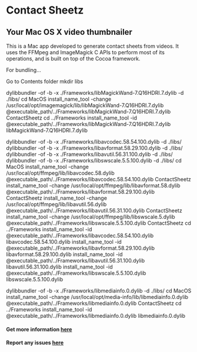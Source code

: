 # Contact Sheetz
## Your Mac OS X video thumbnailer

This is a Mac app developed to generate contact sheets from videos. It uses the FFMpeg and ImageMagick C APIs to perform most of its operations, and is built on top of the Cocoa framework.

For bundling...

Go to Contents folder
mkdir libs

<!-- First fix MagickWand -->
dylibbundler -of -b -x ./Frameworks/libMagickWand-7.Q16HDRI.7.dylib -d ./libs/
cd MacOS
install_name_tool -change /usr/local/opt/imagemagick/lib/libMagickWand-7.Q16HDRI.7.dylib @executable_path/../Frameworks/libMagickWand-7.Q16HDRI.7.dylib ContactSheetz
cd ../Frameworks
install_name_tool -id @executable_path/../Frameworks/libMagickWand-7.Q16HDRI.7.dylib libMagickWand-7.Q16HDRI.7.dylib

<!-- Now fix ffmpeg libs -->
dylibbundler -of -b -x ./Frameworks/libavcodec.58.54.100.dylib -d ./libs/
dylibbundler -of -b -x ./Frameworks/libavformat.58.29.100.dylib -d ./libs/
dylibbundler -of -b -x ./Frameworks/libavutil.56.31.100.dylib -d ./libs/
dylibbundler -of -b -x ./Frameworks/libswscale.5.5.100.dylib -d ./libs/
cd MacOS
install_name_tool -change /usr/local/opt/ffmpeg/lib/libavcodec.58.dylib @executable_path/../Frameworks/libavcodec.58.54.100.dylib ContactSheetz
install_name_tool -change /usr/local/opt/ffmpeg/lib/libavformat.58.dylib @executable_path/../Frameworks/libavformat.58.29.100.dylib ContactSheetz
install_name_tool -change /usr/local/opt/ffmpeg/lib/libavutil.56.dylib @executable_path/../Frameworks/libavutil.56.31.100.dylib ContactSheetz
install_name_tool -change /usr/local/opt/ffmpeg/lib/libswscale.5.dylib @executable_path/../Frameworks/libswscale.5.5.100.dylib ContactSheetz
cd ../Frameworks
install_name_tool -id @executable_path/../Frameworks/libavcodec.58.54.100.dylib libavcodec.58.54.100.dylib
install_name_tool -id @executable_path/../Frameworks/libavformat.58.29.100.dylib libavformat.58.29.100.dylib
install_name_tool -id @executable_path/../Frameworks/libavutil.56.31.100.dylib libavutil.56.31.100.dylib
install_name_tool -id @executable_path/../Frameworks/libswscale.5.5.100.dylib libswscale.5.5.100.dylib

<!-- Finally fix MediaInfo lib -->
dylibbundler -of -b -x ./Frameworks/libmediainfo.0.dylib -d ./libs/
cd MacOS
install_name_tool -change /usr/local/opt/media-info/lib/libmediainfo.0.dylib @executable_path/../Frameworks/libmediainfo.0.dylib ContactSheetz
cd ../Frameworks
install_name_tool -id @executable_path/../Frameworks/libmediainfo.0.dylib libmediainfo.0.dylib

<!-- dylibbundler -od -b -x ./ContactSheetz.app/Contents/MacOS/ContactSheetz -d ./ContactSheetz.app/Contents/libs/ -i /usr/lib/swift
install_name_tool -add_rpath /usr/lib/swift/ ./ContactSheetz.app/Contents/MacOS/ContactSheetz -->

<!-- rm ./ContactSheetz.app/Contents/libs/libavcodec*
rm ./ContactSheetz.app/Contents/libs/libavformat*
rm ./ContactSheetz.app/Contents/libs/libavutil*
rm ./ContactSheetz.app/Contents/libs/libswscale*
rm ./ContactSheetz.app/Contents/libs/libMagick* -->


#### Get more information [here](http://contactsheetz.ca/)
#### Report any issues [here](https://github.com/hicklin-james/contact-sheetz/issues)
